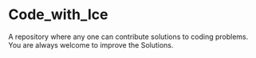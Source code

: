 # Code_with_Ice
A repository where any one can contribute solutions to coding problems.
You are always welcome to improve the Solutions.
